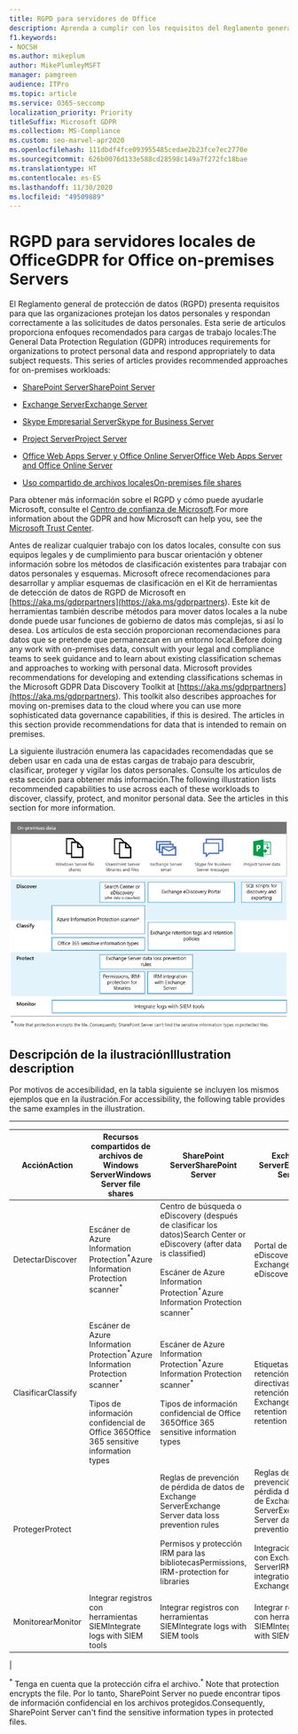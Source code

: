 ```yaml
---
title: RGPD para servidores de Office
description: Aprenda a cumplir con los requisitos del Reglamento general de protección de datos (GDPR) en los servidores de la oficina.
f1.keywords:
- NOCSH
ms.author: mikeplum
author: MikePlumleyMSFT
manager: pamgreen
audience: ITPro
ms.topic: article
ms.service: O365-seccomp
localization_priority: Priority
titleSuffix: Microsoft GDPR
ms.collection: MS-Compliance
ms.custom: seo-marvel-apr2020
ms.openlocfilehash: 111dbdf4fce093955485cedae2b23fce7ec2770e
ms.sourcegitcommit: 626b0076d133e588cd28598c149a7f272fc18bae
ms.translationtype: HT
ms.contentlocale: es-ES
ms.lasthandoff: 11/30/2020
ms.locfileid: "49509889"
---
```

# <a name="gdpr-for-office-on-premises-servers"></a><span data-ttu-id="e52f8-103">RGPD para servidores locales de Office</span><span class="sxs-lookup"><span data-stu-id="e52f8-103">GDPR for Office on-premises Servers</span></span>

<span data-ttu-id="e52f8-p101">El Reglamento general de protección de datos (RGPD) presenta requisitos para que las organizaciones protejan los datos personales y respondan correctamente a las solicitudes de datos personales. Esta serie de artículos proporciona enfoques recomendados para cargas de trabajo locales:</span><span class="sxs-lookup"><span data-stu-id="e52f8-p101">The General Data Protection Regulation (GDPR) introduces requirements for organizations to protect personal data and respond appropriately to data subject requests. This series of articles provides recommended approaches for on-premises workloads:</span></span>

- [<span data-ttu-id="e52f8-106">SharePoint Server</span><span class="sxs-lookup"><span data-stu-id="e52f8-106">SharePoint Server</span></span>](gdpr-for-sharepoint-server.md)

- [<span data-ttu-id="e52f8-107">Exchange Server</span><span class="sxs-lookup"><span data-stu-id="e52f8-107">Exchange Server</span></span>](gdpr-for-exchange-server.md)

- [<span data-ttu-id="e52f8-108">Skype Empresarial Server</span><span class="sxs-lookup"><span data-stu-id="e52f8-108">Skype for Business Server</span></span>](gdpr-for-skype-for-business-server.md)

- [<span data-ttu-id="e52f8-109">Project Server</span><span class="sxs-lookup"><span data-stu-id="e52f8-109">Project Server</span></span>](gdpr-for-project-server.md)

- [<span data-ttu-id="e52f8-110">Office Web Apps Server y Office Online Server</span><span class="sxs-lookup"><span data-stu-id="e52f8-110">Office Web Apps Server and Office Online Server</span></span>](gdpr-for-office-online-server.md)

- [<span data-ttu-id="e52f8-111">Uso compartido de archivos locales</span><span class="sxs-lookup"><span data-stu-id="e52f8-111">On-premises file shares</span></span>](gdpr-for-on-premises-file-shares.md)

<span data-ttu-id="e52f8-112">Para obtener más información sobre el RGPD y cómo puede ayudarle Microsoft, consulte el [Centro de confianza de Microsoft](https://www.microsoft.com/trust-center/privacy/gdpr-overview
).</span><span class="sxs-lookup"><span data-stu-id="e52f8-112">For more information about the GDPR and how Microsoft can help you, see the [Microsoft Trust Center](https://www.microsoft.com/trust-center/privacy/gdpr-overview
).</span></span>

<span data-ttu-id="e52f8-p102">Antes de realizar cualquier trabajo con los datos locales, consulte con sus equipos legales y de cumplimiento para buscar orientación y obtener información sobre los métodos de clasificación existentes para trabajar con datos personales y esquemas. Microsoft ofrece recomendaciones para desarrollar y ampliar esquemas de clasificación en el Kit de herramientas de detección de datos de RGPD de Microsoft en [https://aka.ms/gdprpartners](<https://aka.ms/gdprpartners>). Este kit de herramientas también describe métodos para mover datos locales a la nube donde puede usar funciones de gobierno de datos más complejas, si así lo desea. Los artículos de esta sección proporcionan recomendaciones para datos que se pretende que permanezcan en un entorno local.</span><span class="sxs-lookup"><span data-stu-id="e52f8-p102">Before doing any work with on-premises data, consult with your legal and compliance teams to seek guidance and to learn about existing classification schemas and approaches to working with personal data. Microsoft provides recommendations for developing and extending classifications schemas in the Microsoft GDPR Data Discovery Toolkit at [https://aka.ms/gdprpartners](<https://aka.ms/gdprpartners>). This toolkit also describes approaches for moving on-premises data to the cloud where you can use more sophisticated data governance capabilities, if this is desired. The articles in this section provide recommendations for data that is intended to remain on premises.</span></span>

<span data-ttu-id="e52f8-p103">La siguiente ilustración enumera las capacidades recomendadas que se deben usar en cada una de estas cargas de trabajo para descubrir, clasificar, proteger y vigilar los datos personales. Consulte los artículos de esta sección para obtener más información.</span><span class="sxs-lookup"><span data-stu-id="e52f8-p103">The following illustration lists recommended capabilities to use across each of these workloads to discover, classify, protect, and monitor personal data. See the articles in this section for more information.</span></span>

![Diagrama en el que se describen las funcionalidades para descubrir, clasificar, proteger y supervisar datos personales en distintas cargas de trabajo](../media/gdpr-for-office-servers-image1.png)

## <a name="illustration-description"></a><span data-ttu-id="e52f8-120">Descripción de la ilustración</span><span class="sxs-lookup"><span data-stu-id="e52f8-120">Illustration description</span></span>

<span data-ttu-id="e52f8-121">Por motivos de accesibilidad, en la tabla siguiente se incluyen los mismos ejemplos que en la ilustración.</span><span class="sxs-lookup"><span data-stu-id="e52f8-121">For accessibility, the following table provides the same examples in the illustration.</span></span>

****

|<span data-ttu-id="e52f8-122">Acción</span><span class="sxs-lookup"><span data-stu-id="e52f8-122">Action</span></span>|<span data-ttu-id="e52f8-123">Recursos compartidos de archivos de Windows Server</span><span class="sxs-lookup"><span data-stu-id="e52f8-123">Windows Server file shares</span></span>|<span data-ttu-id="e52f8-124">SharePoint Server</span><span class="sxs-lookup"><span data-stu-id="e52f8-124">SharePoint Server</span></span>|<span data-ttu-id="e52f8-125">Exchange Server</span><span class="sxs-lookup"><span data-stu-id="e52f8-125">Exchange Server</span></span>|<span data-ttu-id="e52f8-126">Skype Empresarial</span><span class="sxs-lookup"><span data-stu-id="e52f8-126">Skype for Business</span></span>|<span data-ttu-id="e52f8-127">Project Server</span><span class="sxs-lookup"><span data-stu-id="e52f8-127">Project Server</span></span>|
|---|---|---|---|---|---|
|<span data-ttu-id="e52f8-128">Detectar</span><span class="sxs-lookup"><span data-stu-id="e52f8-128">Discover</span></span>|<span data-ttu-id="e52f8-129">Escáner de Azure Information Protection<sup>\*</sup></span><span class="sxs-lookup"><span data-stu-id="e52f8-129">Azure Information Protection scanner<sup>\*</sup></span></span>|<span data-ttu-id="e52f8-130">Centro de búsqueda o eDiscovery (después de clasificar los datos)</span><span class="sxs-lookup"><span data-stu-id="e52f8-130">Search Center or eDiscovery (after data is classified)</span></span> <br/><br/> <span data-ttu-id="e52f8-131">Escáner de Azure Information Protection<sup>\*</sup></span><span class="sxs-lookup"><span data-stu-id="e52f8-131">Azure Information Protection scanner<sup>\*</sup></span></span>|<span data-ttu-id="e52f8-132">Portal de eDiscovery de Exchange</span><span class="sxs-lookup"><span data-stu-id="e52f8-132">Exchange eDiscovery Portal</span></span>|<span data-ttu-id="e52f8-133">Portal de eDiscovery de Exchange</span><span class="sxs-lookup"><span data-stu-id="e52f8-133">Exchange eDiscovery portal</span></span>|<span data-ttu-id="e52f8-134">Scripts SQL de detección y exportación</span><span class="sxs-lookup"><span data-stu-id="e52f8-134">SQL scripts for discovery and exporting</span></span>|
|<span data-ttu-id="e52f8-135">Clasificar</span><span class="sxs-lookup"><span data-stu-id="e52f8-135">Classify</span></span>|<span data-ttu-id="e52f8-136">Escáner de Azure Information Protection<sup>\*</sup></span><span class="sxs-lookup"><span data-stu-id="e52f8-136">Azure Information Protection scanner<sup>\*</sup></span></span> <br/><br/> <span data-ttu-id="e52f8-137">Tipos de información confidencial de Office 365</span><span class="sxs-lookup"><span data-stu-id="e52f8-137">Office 365 sensitive information types</span></span>|<span data-ttu-id="e52f8-138">Escáner de Azure Information Protection<sup>\*</sup></span><span class="sxs-lookup"><span data-stu-id="e52f8-138">Azure Information Protection scanner<sup>\*</sup></span></span> <br/><br/> <span data-ttu-id="e52f8-139">Tipos de información confidencial de Office 365</span><span class="sxs-lookup"><span data-stu-id="e52f8-139">Office 365 sensitive information types</span></span>|<span data-ttu-id="e52f8-140">Etiquetas de retención y directivas de retención de Exchange</span><span class="sxs-lookup"><span data-stu-id="e52f8-140">Exchange retention tags and retention policies</span></span>|<span data-ttu-id="e52f8-141">Etiquetas de retención y directivas de retención de Exchange</span><span class="sxs-lookup"><span data-stu-id="e52f8-141">Exchange retention tags and retention policies</span></span>||
|<span data-ttu-id="e52f8-142">Proteger</span><span class="sxs-lookup"><span data-stu-id="e52f8-142">Protect</span></span>||<span data-ttu-id="e52f8-143">Reglas de prevención de pérdida de datos de Exchange Server</span><span class="sxs-lookup"><span data-stu-id="e52f8-143">Exchange Server data loss prevention rules</span></span> <br/><br/> <span data-ttu-id="e52f8-144">Permisos y protección IRM para las bibliotecas</span><span class="sxs-lookup"><span data-stu-id="e52f8-144">Permissions, IRM-protection for libraries</span></span>|<span data-ttu-id="e52f8-145">Reglas de prevención de pérdida de datos de Exchange Server</span><span class="sxs-lookup"><span data-stu-id="e52f8-145">Exchange Server data loss prevention rules</span></span> <br/><br/> <span data-ttu-id="e52f8-146">Integración IRM con Exchange Server</span><span class="sxs-lookup"><span data-stu-id="e52f8-146">IRM integration with Exchange Server</span></span>|||
|<span data-ttu-id="e52f8-147">Monitorear</span><span class="sxs-lookup"><span data-stu-id="e52f8-147">Monitor</span></span>|<span data-ttu-id="e52f8-148">Integrar registros con herramientas SIEM</span><span class="sxs-lookup"><span data-stu-id="e52f8-148">Integrate logs with SIEM tools</span></span>|<span data-ttu-id="e52f8-149">Integrar registros con herramientas SIEM</span><span class="sxs-lookup"><span data-stu-id="e52f8-149">Integrate logs with SIEM tools</span></span>|<span data-ttu-id="e52f8-150">Integrar registros con herramientas SIEM</span><span class="sxs-lookup"><span data-stu-id="e52f8-150">Integrate logs with SIEM tools</span></span>|<span data-ttu-id="e52f8-151">Integrar registros con herramientas SIEM</span><span class="sxs-lookup"><span data-stu-id="e52f8-151">Integrate logs with SIEM tools</span></span>|<span data-ttu-id="e52f8-152">Integrar registros con herramientas SIEM</span><span class="sxs-lookup"><span data-stu-id="e52f8-152">Integrate logs with SIEM tools</span></span>|
|

<span data-ttu-id="e52f8-153"><sup>\*</sup> Tenga en cuenta que la protección cifra el archivo.</span><span class="sxs-lookup"><span data-stu-id="e52f8-153"><sup>\*</sup> Note that protection encrypts the file.</span></span> <span data-ttu-id="e52f8-154">Por lo tanto, SharePoint Server no puede encontrar tipos de información confidencial en los archivos protegidos.</span><span class="sxs-lookup"><span data-stu-id="e52f8-154">Consequently, SharePoint Server can't find the sensitive information types in protected files.</span></span>

